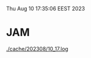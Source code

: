 Thu Aug 10 17:35:06 EEST 2023
# JAM
<a href='./cache/202308/10_17.log'>./cache/202308/10_17.log</a>
